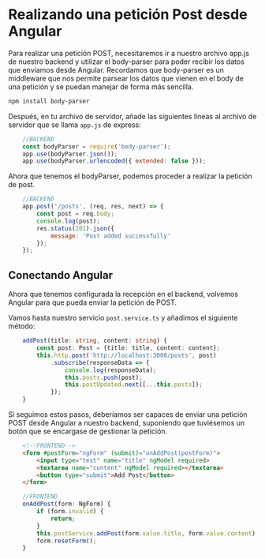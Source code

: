 # Realizando una petición Post desde Angular

Para realizar una petición POST, necesitaremos ir a nuestro archivo app.js de nuestro backend y utilizar el body-parser para poder recibir los datos que enviamos desde Angular. Recordamos que body-parser es un middleware que nos permite parsear los datos que vienen en el body de una petición y se puedan manejar de forma más sencilla.

```bash
npm install body-parser
```

Después, en tu archivo de servidor, añade las siguientes líneas al archivo de servidor que se llama `app.js` de express:

```javascript
    //BACKEND
    const bodyParser = require('body-parser');
    app.use(bodyParser.json());
    app.use(bodyParser.urlencoded({ extended: false }));
```

Ahora que tenemos el bodyParser, podemos proceder a realizar la petición de post.

```javascript
    //BACKEND
    app.post('/posts', (req, res, next) => {
        const post = req.body;
        console.log(post);
        res.status(201).json({
            message: 'Post added successfully'
        });
    });
```

## Conectando Angular

Ahora que tenemos configurada la recepción en el backend, volvemos  Angular para que pueda enviar la petición de POST.

Vamos hasta nuestro servicio `post.service.ts` y añadimos el siguiente método:

```typescript
    addPost(title: string, content: string) {
        const post: Post = {title: title, content: content};
        this.http.post('http://localhost:3000/posts', post)
            .subscribe(responseData => {
                console.log(responseData);
                this.posts.push(post);
                this.postUpdated.next([...this.posts]);
            });
    }
```

Si seguimos estos pasos, deberíamos ser capaces de enviar una petición POST desde Angular a nuestro backend, suponiendo que tuviésemos un botón que se encargase de gestionar la petición.
    
```html
    <!--FRONTEND-->
    <form #postForm="ngForm" (submit)="onAddPost(postForm)">
        <input type="text" name="title" ngModel required>
        <textarea name="content" ngModel required></textarea>
        <button type="submit">Add Post</button>
    </form>
```
    

```typescript
    //FRONTEND
    onAddPost(form: NgForm) {
        if (form.invalid) {
            return;
        }
        this.postService.addPost(form.value.title, form.value.content);
        form.resetForm();
    }
```